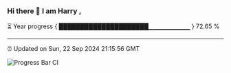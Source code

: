 ### Hi there 👋 I am Harry , 

⏳ Year progress { █████████████████████▁▁▁▁▁▁▁▁▁ } 72.65 %

---

⏰ Updated on Sun, 22 Sep 2024 21:15:56 GMT

![Progress Bar CI](https://github.com/duykhang68/duykhang68/workflows/Progress%20Bar%20CI/badge.svg)
